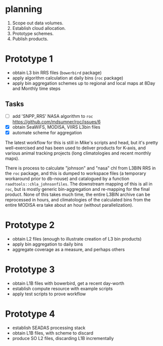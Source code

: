 # planning

1. Scope out data volumes. 
2. Establish cloud allocation. 
3. Prototype schemes. 
4. Publish products. 

# Prototype 1

* obtain L3 bin RRS files (`bowerbird` package)
* apply algorithm calculation at daily bins (`roc` package)
* apply bin aggregation schemes up to regional and local maps at 8Day and Monthly time steps

## Tasks

- [ ]  add 'SNPP_RRS' NASA algorithm to `roc` https://github.com/mdsumner/roc/issues/6
- [x]  obtain SeaWiFS, MODISA, VIIRS L3bin files
- [x] automate scheme for aggregation

The latest workflow for this is still in Mike's scripts and head, but it's pretty well-exercised and has been used to deliver products for K-axis, and various animal tracking projects (long climatologies and recent monthly maps). 

There is process to calculate "johnson" and "nasa" chl from L3BIN RRS in the `roc` package, and this is dumped to workspace files (a temporary workaround prior to db-nouse) and catalogued by a function `raadtools::chla_johnsonfiles`. The downstream mapping of this is all in `roc`, but is mostly generic bin-aggregation and re-mapping for the final product. None of this takes much time, the entire L3BIN archive can be reprocessed in hours, and climatologies of the calculated bins from the entire MODISA era take about an hour (without parallelization). 


# Prototype 2

* obtain L2 files (enough to illustrate creation of L3 bin products)
* apply bin aggregation to daily bins
* aggregate coverage as a measure, and perhaps others

# Prototype 3

* obtain L1B files with bowerbird, get a recent day-worth
* establish compute resource with example scripts
* apply test scripts to prove workflow

# Prototype 4

* establish SEADAS processing stack
* obtain L1B files, with scheme to discard
* produce SO L2 files, discarding L1B incrementally


